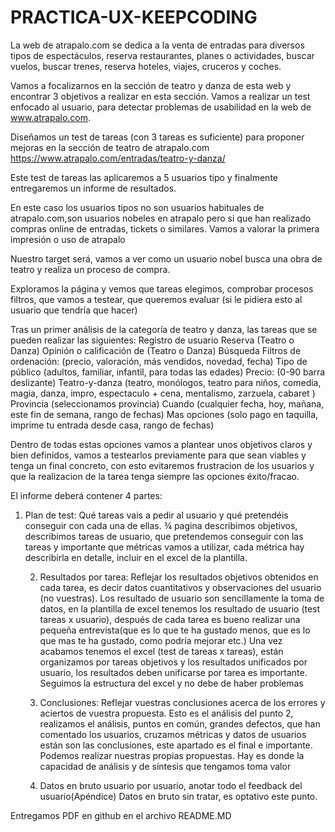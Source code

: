 # PRACTICA-UX-KEEPCODING

La web de atrapalo.com se dedica a la venta de entradas para diversos tipos de espectáculos, reserva restaurantes, planes o actividades, buscar vuelos, buscar trenes, reserva hoteles, viajes, cruceros y coches.

Vamos a focalizarnos en la sección de teatro y danza de esta web y encontrar 3 objetivos a realizar en esta sección.
Vamos a realizar un test enfocado al usuario, para detectar problemas de usabilidad en la web de www.atrapalo.com.

Diseñamos un test de tareas (con 3 tareas es suficiente) para proponer mejoras en la sección de teatro de atrapalo.com https://www.atrapalo.com/entradas/teatro-y-danza/

Este test de tareas las aplicaremos a 5 usuarios tipo y finalmente entregaremos un informe de resultados.

En este caso los usuarios tipos no son usuarios habituales de atrapalo.com,son usuarios nobeles en atrapalo pero si que han realizado compras online de entradas, tickets o similares. Vamos a valorar la primera impresión o uso de atrapalo

Nuestro target será, vamos a ver como un usuario nobel busca una obra de teatro y realiza un proceso de compra.

Exploramos la página y vemos que tareas elegimos, comprobar procesos filtros, que vamos a testear, que queremos evaluar (si le pidiera esto al usuario que tendría que hacer)

Tras un primer análisis de la categoría de teatro y danza, las tareas que se pueden realizar las siguientes:
Registro de usuario 
Reserva (Teatro o Danza)
Opinión o calificación de (Teatro o Danza)
Búsqueda
Filtros de ordenación: (precio, valoración, más vendidos, novedad, fecha)
Tipo de público (adultos, familiar, infantil, para todas las edades)
Precio: (0-90 barra deslizante)
Teatro-y-danza (teatro, monólogos, teatro para niños, comedia, magia, danza, impro, espectaculo + cena, mentalismo, zarzuela, cabaret )
Provincia (seleccionamos provincia)
Cuando (cualquier fecha, hoy, mañana, este fin de semana, rango de fechas)
Mas opciones (solo pago en taquilla, imprime tu entrada desde casa, rango de fechas)

Dentro de todas estas opciones vamos a plantear unos objetivos claros y bien definidos, vamos a testearlos previamente para que sean viables y tenga un final concreto, con esto evitaremos frustracion de los usuarios y que la realizacion de la tarea tenga siempre las opciones éxito/fracao.

El informe deberá contener 4 partes: 

1. Plan de test: Qué tareas vais a pedir al usuario y qué pretendéis conseguir con cada una de ellas.
¾ pagina describimos objetivos, describimos tareas de usuario, que pretendemos conseguir con las tareas y importante que métricas vamos a utilizar, cada métrica hay describirla en detalle, incluir en el excel de la plantilla.

	2. Resultados por tarea: Reflejar los resultados objetivos obtenidos en cada  tarea, es decir datos cuantitativos y observaciones del usuario (no vuestras).
	Los resultado de usuario son sencillamente la toma de datos, en la plantilla de excel tenemos los resultado de usuario (test tareas x usuario), después de cada tarea es bueno realizar una pequeña entrevista(que es lo que te ha gustado menos, que es lo que mas te ha gustado, como podría mejorar etc.)
	Una vez acabamos tenemos el excel (test de tareas x tareas), están organizamos por tareas objetivos y los resultados unificados por usuario, los resultados deben unificarse por tarea es importante. Seguimos la estructura del excel y no debe de haber problemas

	3. Conclusiones: Reflejar vuestras conclusiones acerca de los errores y aciertos de vuestra  propuesta.
	Esto es el análisis del punto 2, realizamos el análisis, puntos en común, grandes defectos, que han comentado los usuarios, cruzamos métricas 	y datos de usuarios están son las conclusiones, este apartado es el final e importante. Podemos realizar nuestras propias propuestas.
	Hay es donde la capacidad de análisis y de síntesis que tengamos toma valor

	4. Datos en bruto usuario por usuario, anotar todo el feedback del usuario(Apéndice)
	Datos en bruto sin tratar, es optativo este punto.

Entregamos PDF en github en el archivo README.MD

